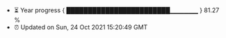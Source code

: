- ⏳ Year progress { ████████████████████████▁▁▁▁▁▁ } 81.27 %
- ⏰ Updated on Sun, 24 Oct 2021 15:20:49 GMT

